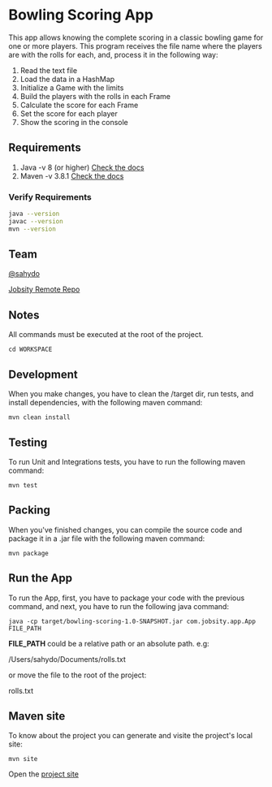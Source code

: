 # Bowling Scoring App

This app allows knowing the complete scoring in a classic bowling game for one or more players. This program receives the file name where the players are with the rolls for each, and, process it in the following way:

1. Read the text file
2. Load the data in a HashMap
3. Initialize a Game with the limits
4. Build the players with the rolls in each Frame
5. Calculate the score for each Frame
6. Set the score for each player
7. Show the scoring in the console

## Requirements

1. Java -v 8 (or higher) [Check the docs](https://docs.oracle.com/javase/8/docs/technotes/guides/install/install_overview.html)
2. Maven -v 3.8.1  [Check the docs](https://maven.apache.org/download.cgi)

### Verify Requirements
```bash
java --version
javac --version
mvn --version
```

## Team

[@sahydo ](https://sahydo.com)

[Jobsity Remote Repo](https://git.jobsity.com/sahydo/JavaChallenge/-/tree/develop)

## Notes

All commands must be executed at the root of the project.
```
cd WORKSPACE
```

## Development

When you make changes, you have to clean the /target dir, run tests, and install dependencies, with the following maven command:

```
mvn clean install
```

## Testing

To run Unit and Integrations tests, you have to run the following maven command:

```
mvn test
```

## Packing

When you've finished changes, you can compile the source code and package it in a .jar file with the following maven command:

```
mvn package
```

## Run the App

To run the App, first, you have to package your code with the previous command, and next, you have to run the following java command:

```
java -cp target/bowling-scoring-1.0-SNAPSHOT.jar com.jobsity.app.App FILE_PATH
```

**FILE_PATH** could be a relative path or an absolute path. e.g:

/Users/sahydo/Documents/rolls.txt

or move the file to the root of the project:

rolls.txt

## Maven site

To know about the project you can generate and visite the project's local site:

```
mvn site
```
Open the [project site](./target/site/index.html) 

